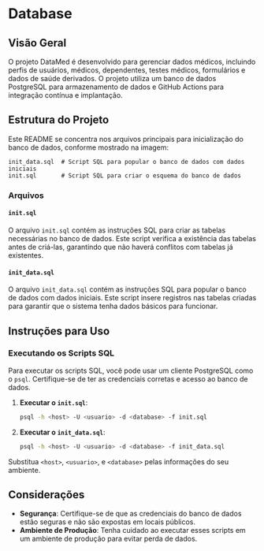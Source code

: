 
# Database

## Visão Geral
O projeto DataMed é desenvolvido para gerenciar dados médicos, incluindo perfis de usuários, médicos, dependentes, testes médicos, formulários e dados de saúde derivados. O projeto utiliza um banco de dados PostgreSQL para armazenamento de dados e GitHub Actions para integração contínua e implantação.

## Estrutura do Projeto
Este README se concentra nos arquivos principais para inicialização do banco de dados, conforme mostrado na imagem:

```
init_data.sql  # Script SQL para popular o banco de dados com dados iniciais
init.sql       # Script SQL para criar o esquema do banco de dados
```

### Arquivos

#### `init.sql`
O arquivo `init.sql` contém as instruções SQL para criar as tabelas necessárias no banco de dados. Este script verifica a existência das tabelas antes de criá-las, garantindo que não haverá conflitos com tabelas já existentes.

#### `init_data.sql`
O arquivo `init_data.sql` contém as instruções SQL para popular o banco de dados com dados iniciais. Este script insere registros nas tabelas criadas para garantir que o sistema tenha dados básicos para funcionar.

## Instruções para Uso

### Executando os Scripts SQL
Para executar os scripts SQL, você pode usar um cliente PostgreSQL como o `psql`. Certifique-se de ter as credenciais corretas e acesso ao banco de dados.

1. **Executar o `init.sql`**:
   ```sh
   psql -h <host> -U <usuario> -d <database> -f init.sql
   ```

2. **Executar o `init_data.sql`**:
   ```sh
   psql -h <host> -U <usuario> -d <database> -f init_data.sql
   ```

Substitua `<host>`, `<usuario>`, e `<database>` pelas informações do seu ambiente.

## Considerações
- **Segurança**: Certifique-se de que as credenciais do banco de dados estão seguras e não são expostas em locais públicos.
- **Ambiente de Produção**: Tenha cuidado ao executar esses scripts em um ambiente de produção para evitar perda de dados.